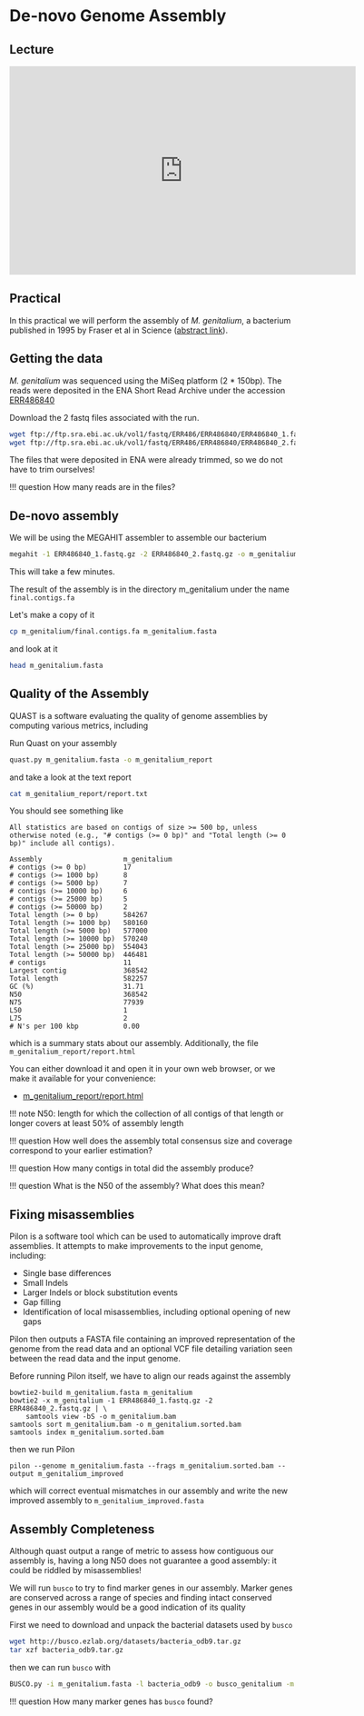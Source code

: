 # De-novo Genome Assembly

## Lecture

<iframe src='https://onedrive.live.com/embed?cid=2326C09709B01D03&resid=2326C09709B01D03%214404&authkey=AEb3xrVzZ9dfYag&em=2&wdAr=1.7777777777777777' width='610px' height='367px' frameborder='0'></iframe>

## Practical

In this practical we will perform the assembly of *M. genitalium*, a bacterium published in 1995 by Fraser et al in Science ([abstract link](https://www.ncbi.nlm.nih.gov/pubmed/7569993)).

## Getting the data

*M. genitalium* was sequenced using the MiSeq platform (2 * 150bp).
The reads were deposited in the ENA Short Read Archive under the accession [ERR486840](https://www.ebi.ac.uk/ena/data/view/ERR486840)

Download the 2 fastq files associated with the run.

```bash
wget ftp://ftp.sra.ebi.ac.uk/vol1/fastq/ERR486/ERR486840/ERR486840_1.fastq.gz
wget ftp://ftp.sra.ebi.ac.uk/vol1/fastq/ERR486/ERR486840/ERR486840_2.fastq.gz
```

The files that were deposited in ENA were already trimmed, so we do not have to trim ourselves!

!!! question
    How many reads are in the files?

## De-novo assembly

We will be using the MEGAHIT assembler to assemble our bacterium

```bash
megahit -1 ERR486840_1.fastq.gz -2 ERR486840_2.fastq.gz -o m_genitalium
```

This will take a few minutes.

The result of the assembly is in the directory m_genitalium under the name `final.contigs.fa`

Let's make a copy of it

```bash
cp m_genitalium/final.contigs.fa m_genitalium.fasta
```

and look at it

```bash
head m_genitalium.fasta
```

## Quality of the Assembly

QUAST is a software evaluating the quality of genome assemblies by computing various metrics, including

Run Quast on your assembly

```bash
quast.py m_genitalium.fasta -o m_genitalium_report
```

and take a look at the text report

```bash
cat m_genitalium_report/report.txt
```

You should see something like

```
All statistics are based on contigs of size >= 500 bp, unless otherwise noted (e.g., "# contigs (>= 0 bp)" and "Total length (>= 0 bp)" include all contigs).

Assembly                    m_genitalium
# contigs (>= 0 bp)         17          
# contigs (>= 1000 bp)      8           
# contigs (>= 5000 bp)      7           
# contigs (>= 10000 bp)     6           
# contigs (>= 25000 bp)     5           
# contigs (>= 50000 bp)     2           
Total length (>= 0 bp)      584267      
Total length (>= 1000 bp)   580160      
Total length (>= 5000 bp)   577000      
Total length (>= 10000 bp)  570240      
Total length (>= 25000 bp)  554043      
Total length (>= 50000 bp)  446481      
# contigs                   11          
Largest contig              368542      
Total length                582257      
GC (%)                      31.71       
N50                         368542      
N75                         77939       
L50                         1           
L75                         2           
# N's per 100 kbp           0.00    
```

which is a summary stats about our assembly.
Additionally, the file `m_genitalium_report/report.html`

You can either download it and open it in your own web browser, or we make it available for your convenience:

* [m_genitalium_report/report.html](data/fastqc/report.html)

!!! note
    N50: length for which the collection of all contigs of that length or longer covers at least 50% of assembly length

!!! question
    How well does the assembly total consensus size and coverage correspond to your earlier estimation?

!!! question
    How many contigs in total did the assembly produce?

!!! question
    What is the N50 of the assembly? What does this mean?

## Fixing misassemblies

Pilon is a software tool which can be used to automatically improve draft assemblies.
It attempts to make improvements to the input genome, including:

* Single base differences
* Small Indels
* Larger Indels or block substitution events
* Gap filling
* Identification of local misassemblies, including optional opening of new gaps

Pilon then outputs a FASTA file containing an improved representation of the genome from the read data and an optional VCF file detailing variation seen between the read data and the input genome.

Before running Pilon itself, we have to align our reads against the assembly

```
bowtie2-build m_genitalium.fasta m_genitalium
bowtie2 -x m_genitalium -1 ERR486840_1.fastq.gz -2 ERR486840_2.fastq.gz | \
    samtools view -bS -o m_genitalium.bam
samtools sort m_genitalium.bam -o m_genitalium.sorted.bam
samtools index m_genitalium.sorted.bam
```

then we run Pilon

```
pilon --genome m_genitalium.fasta --frags m_genitalium.sorted.bam --output m_genitalium_improved
```

which will correct eventual mismatches in our assembly and write the new improved assembly to `m_genitalium_improved.fasta`

## Assembly Completeness

Although quast output a range of metric to assess how contiguous our assembly is, having a long N50 does not guarantee a good assembly: it could be riddled by misassemblies!

We will run `busco` to try to find marker genes in our assembly. Marker genes are conserved across a range of species and finding intact conserved genes in our assembly would be a good indication of its quality

First we need to download and unpack the bacterial datasets used by `busco`

```bash
wget http://busco.ezlab.org/datasets/bacteria_odb9.tar.gz
tar xzf bacteria_odb9.tar.gz
```

then we can run `busco` with

```bash
BUSCO.py -i m_genitalium.fasta -l bacteria_odb9 -o busco_genitalium -m genome
```

!!! question
    How many marker genes has `busco` found?
